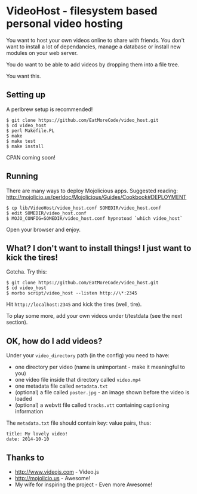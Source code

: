 VideoHost - filesystem based personal video hosting
===================================================

You want to host your own videos online to share with friends. You don't want
to install a lot of dependancies, manage a database or install new modules on
your web server.

You do want to be able to add videos by dropping them into a file tree.

You want this.

Setting up
----------

A perlbrew setup is recommended!

    $ git clone https://github.com/EatMoreCode/video_host.git
    $ cd video_host
    $ perl Makefile.PL
    $ make
    $ make test
    $ make install

CPAN coming soon!

Running
-------

There are many ways to deploy Mojolicious apps. Suggested reading:
http://mojolicio.us/perldoc/Mojolicious/Guides/Cookbook#DEPLOYMENT

    $ cp lib/VideoHost/video_host.conf SOMEDIR/video_host.conf
    $ edit SOMEDIR/video_host.conf
    $ MOJO_CONFIG=SOMEDIR/video_host.conf hypnotoad `which video_host`

Open your browser and enjoy.

What? I don't want to install things! I just want to kick the tires!
--------------------------------------------------------------------

Gotcha. Try this:

    $ git clone https://github.com/EatMoreCode/video_host.git
    $ cd video_host
    $ morbo script/video_host --listen http://\*:2345

Hit `http://localhost:2345` and kick the tires (well, tire).

To play some more, add your own videos under t/testdata (see the next
section).

OK, how do I add videos?
------------------------

Under your `video_directory` path (in the config) you need to have:

* one directory per video (name is unimportant - make it meaningful to you)
* one video file inside that directory called `video.mp4`
* one metadata file called `metadata.txt`
* (optional) a file called `poster.jpg` - an image shown before the video is loaded
* (optional) a webvtt file called `tracks.vtt` containing captioning information

The `metadata.txt` file should contain key: value pairs, thus:

    title: My lovely video!
    date: 2014-10-10

Thanks to
---------

* http://www.videojs.com - Video.js
* http://mojolicio.us - Awesome!
* My wife for inspiring the project - Even more Awesome!
